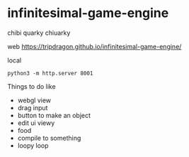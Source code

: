 # infinitesimal-game-engine
chibi quarky
chiuarky

web
https://tripdragon.github.io/infinitesimal-game-engine/

local
```
python3 -m http.server 8001
```

Things to do like

* webgl view
* drag input
* button to make an object
* edit ui viewy
* food
* compile to something
* loopy loop
